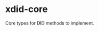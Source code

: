 # xdid-core

<!-- cargo-rdme start -->

Core types for DID methods to implement.

<!-- cargo-rdme end -->
